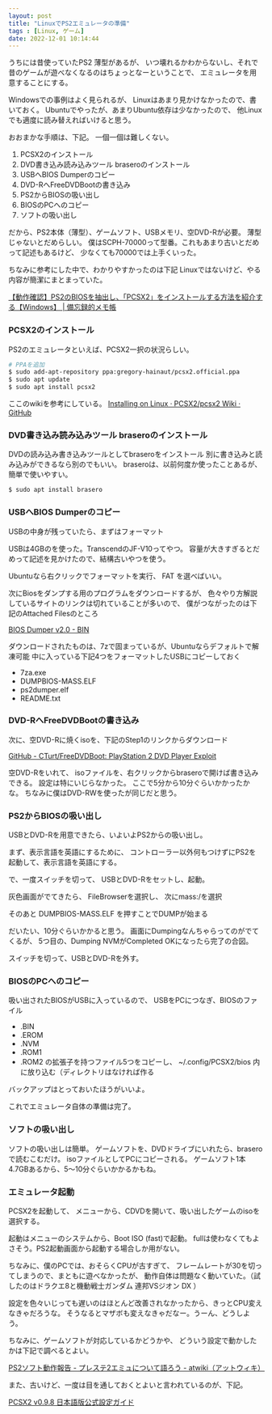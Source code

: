 ```yaml
---
layout: post
title: "LinuxでPS2エミュレータの準備"
tags : [Linux, ゲーム]
date: 2022-12-01 10:14:44
---
```



うちには昔使っていたPS2 薄型があるが、
いつ壊れるかわからないし、それで昔のゲームが遊べなくなるのはちょっとなーということで、
エミュレータを用意することにする。

Windowsでの事例はよく見られるが、
Linuxはあまり見かけなかったので、書いておく。
Ubuntuでやったが、あまりUbuntu依存は少なかったので、
他Linuxでも適度に読み替えればいけると思う。



おおまかな手順は、下記。
一個一個は難しくない。


1. PCSX2のインストール
2. DVD書き込み読み込みツール braseroのインストール
3. USBへBIOS Dumperのコピー
4. DVD-RへFreeDVDBootの書き込み
5. PS2からBIOSの吸い出し
6. BIOSのPCへのコピー
7. ソフトの吸い出し

だから、PS2本体（薄型）、ゲームソフト、USBメモリ、空DVD-Rが必要。
薄型じゃないとだめらしい。
僕はSCPH-70000って型番。これもあまり古いとだめって記述もあるけど、
少なくても70000では上手くいった。


ちなみに参考にした中で、わかりやすかったのは下記
Linuxではないけど、やる内容が簡潔にまとまっていた。

[【動作確認】PS2のBIOSを抽出し、「PCSX2」をインストールする方法を紹介する【Windows】 &#124; 備忘録的メモ帳](https://kakihey.com/pc-gaming/ps2-bios/)



### PCSX2のインストール

PS2のエミュレータといえば、PCSX2一択の状況らしい。


```bash
# PPAを追加
$ sudo add-apt-repository ppa:gregory-hainaut/pcsx2.official.ppa
$ sudo apt update
$ sudo apt install pcsx2

```

ここのwikiを参考にしている。
[Installing on Linux · PCSX2/pcsx2 Wiki · GitHub](https://github.com/PCSX2/pcsx2/wiki/Installing-on-Linux#ubuntu-ppa)



### DVD書き込み読み込みツール braseroのインストール


DVDの読み込み書き込みツールとしてbraseroをインストール
別に書き込みと読み込みができるなら別のでもいい。
braseroは、以前何度か使ったことあるが、簡単で使いやすい。

```bash
$ sudo apt install brasero
```



### USBへBIOS Dumperのコピー

USBの中身が残っていたら、まずはフォーマット 

USBは4GBのを使った。TranscendのJF-V10ってやつ。
容量が大きすぎるとだめって記述を見かけたので、結構古いやつを使う。

Ubuntuなら右クリックでフォーマットを実行、 FAT を選べばいい。


次にBiosをダンプする用のプログラムをダウンロードするが、
色々やり方解説しているサイトのリンクは切れていることが多いので、
僕がつながったのは下記のAttached Filesのところ

[BIOS Dumper v2.0 - BIN](https://forums.pcsx2.net/Thread-BIOS-Dumper-v2-0-BIN)

ダウンロードされたものは、7zで固まっているが、Ubuntuならデフォルトで解凍可能
中に入っている下記4つをフォーマットしたUSBにコピーしておく

* 7za.exe
* DUMPBIOS-MASS.ELF
* ps2dumper.elf
* README.txt




### DVD-RへFreeDVDBootの書き込み


次に、空DVD-Rに焼くisoを、下記のStep1のリンクからダウンロード

[GitHub - CTurt/FreeDVDBoot: PlayStation 2 DVD Player Exploit](https://github.com/CTurt/FreeDVDBoot)


空DVD-Rをいれて、
isoファイルを、右クリックからbraseroで開けば書き込みできる。
設定は特にいじらなかった。
ここで5分から10分ぐらいかかったかな。
ちなみに僕はDVD-RWを使ったが同じだと思う。





### PS2からBIOSの吸い出し

USBとDVD-Rを用意できたら、いよいよPS2からの吸い出し。

まず、表示言語を英語にするために、
コントローラー以外何もつけずにPS2を起動して、表示言語を英語にする。


で、一度スイッチを切って、
USBとDVD-Rをセットし、起動。


灰色画面がでてきたら、
FileBrowserを選択し、
次にmass:/を選択

そのあと
DUMPBIOS-MASS.ELF
を押すことでDUMPが始まる


だいたい、10分ぐらいかかると思う。
画面にDumpingなんちゃらってのがでてくるが、
5つ目の、Dumping NVMがCompleted OKになったら完了の合図。

スイッチを切って、USBとDVD-Rを外す。




### BIOSのPCへのコピー

吸い出されたBIOSがUSBに入っているので、
USBをPCにつなぎ、BIOSのファイル

* .BIN
* .EROM
* .NVM
* .ROM1
* .ROM2
の拡張子を持つファイル5つをコピーし、
~/.config/PCSX2/bios
内に放り込む（ディレクトリはなければ作る

バックアップはとっておいたほうがいいよ。


これでエミュレータ自体の準備は完了。


### ソフトの吸い出し

ソフトの吸い出しは簡単。
ゲームソフトを、DVDドライブにいれたら、braseroで読むこむだけ。
isoファイルとしてPCにコピーされる。
ゲームソフト1本4.7GBあるから、5〜10分ぐらいかかるかもね。






### エミュレータ起動

PCSX2を起動して、
メニューから、CDVDを開いて、吸い出したゲームのisoを選択する。

起動はメニューのシステムから、Boot ISO (fast)で起動。
fullは使わなくてもよさそう。PS2起動画面から起動する場合しか用がない。

ちなみに、僕のPCでは、おそらくCPUが古すぎて、
フレームレートが30を切ってしまうので、まともに遊べなかったが、
動作自体は問題なく動いていた。（試したのはドラクエ8と機動戦士ガンダム 連邦VSジオン DX ）

設定を色々いじっても遅いのはほとんど改善されなかったから、きっとCPU変えなきゃだろうな。
そうなるとマザボも変えなきゃだなー。うーん、どうしよう。




ちなみに、ゲームソフトが対応しているかどうかや、
どういう設定で動かしたかは下記で調べるとよい。

[PS2ソフト動作報告 - プレステ2エミュについて語ろう - atwiki（アットウィキ）](https://w.atwiki.jp/emups2/pages/12.html)


また、古いけど、一度は目を通しておくとよいと言われているのが、下記。

[PCSX2 v0.9.8 日本語版公式設定ガイド](https://forums.pcsx2.net/Thread-PCSX2-v0-9-8-%E6%97%A5%E6%9C%AC%E8%AA%9E%E7%89%88%E5%85%AC%E5%BC%8F%E8%A8%AD%E5%AE%9A%E3%82%AC%E3%82%A4%E3%83%89)
